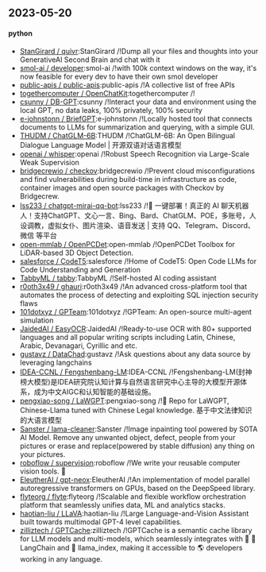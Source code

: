 ## 2023-05-20

#### python
* [StanGirard / quivr](https://github.com/StanGirard/quivr):StanGirard /!Dump all your files and thoughts into your GenerativeAI Second Brain and chat with it
* [smol-ai / developer](https://github.com/smol-ai/developer):smol-ai /!with 100k context windows on the way, it's now feasible for every dev to have their own smol developer
* [public-apis / public-apis](https://github.com/public-apis/public-apis):public-apis /!A collective list of free APIs
* [togethercomputer / OpenChatKit](https://github.com/togethercomputer/OpenChatKit):togethercomputer /!
* [csunny / DB-GPT](https://github.com/csunny/DB-GPT):csunny /!Interact your data and environment using the local GPT, no data leaks, 100% privately, 100% security
* [e-johnstonn / BriefGPT](https://github.com/e-johnstonn/BriefGPT):e-johnstonn /!Locally hosted tool that connects documents to LLMs for summarization and querying, with a simple GUI.
* [THUDM / ChatGLM-6B](https://github.com/THUDM/ChatGLM-6B):THUDM /!ChatGLM-6B: An Open Bilingual Dialogue Language Model | 开源双语对话语言模型
* [openai / whisper](https://github.com/openai/whisper):openai /!Robust Speech Recognition via Large-Scale Weak Supervision
* [bridgecrewio / checkov](https://github.com/bridgecrewio/checkov):bridgecrewio /!Prevent cloud misconfigurations and find vulnerabilities during build-time in infrastructure as code, container images and open source packages with Checkov by Bridgecrew.
* [lss233 / chatgpt-mirai-qq-bot](https://github.com/lss233/chatgpt-mirai-qq-bot):lss233 /!🚀
一键部署！真正的 AI 聊天机器人！支持ChatGPT、文心一言、Bing、Bard、ChatGLM、POE，多账号，人设调教，虚拟女仆、图片渲染、语音发送 | 支持 QQ、Telegram、Discord、微信 等平台
* [open-mmlab / OpenPCDet](https://github.com/open-mmlab/OpenPCDet):open-mmlab /!OpenPCDet Toolbox for LiDAR-based 3D Object Detection.
* [salesforce / CodeT5](https://github.com/salesforce/CodeT5):salesforce /!Home of CodeT5: Open Code LLMs for Code Understanding and Generation
* [TabbyML / tabby](https://github.com/TabbyML/tabby):TabbyML /!Self-hosted AI coding assistant
* [r0oth3x49 / ghauri](https://github.com/r0oth3x49/ghauri):r0oth3x49 /!An advanced cross-platform tool that automates the process of detecting and exploiting SQL injection security flaws
* [101dotxyz / GPTeam](https://github.com/101dotxyz/GPTeam):101dotxyz /!GPTeam: An open-source multi-agent simulation
* [JaidedAI / EasyOCR](https://github.com/JaidedAI/EasyOCR):JaidedAI /!Ready-to-use OCR with 80+ supported languages and all popular writing scripts including Latin, Chinese, Arabic, Devanagari, Cyrillic and etc.
* [gustavz / DataChad](https://github.com/gustavz/DataChad):gustavz /!Ask questions about any data source by leveraging langchains
* [IDEA-CCNL / Fengshenbang-LM](https://github.com/IDEA-CCNL/Fengshenbang-LM):IDEA-CCNL /!Fengshenbang-LM(封神榜大模型)是IDEA研究院认知计算与自然语言研究中心主导的大模型开源体系，成为中文AIGC和认知智能的基础设施。
* [pengxiao-song / LaWGPT](https://github.com/pengxiao-song/LaWGPT):pengxiao-song /!🎉
Repo for LaWGPT, Chinese-Llama tuned with Chinese Legal knowledge. 基于中文法律知识的大语言模型
* [Sanster / lama-cleaner](https://github.com/Sanster/lama-cleaner):Sanster /!Image inpainting tool powered by SOTA AI Model. Remove any unwanted object, defect, people from your pictures or erase and replace(powered by stable diffusion) any thing on your pictures.
* [roboflow / supervision](https://github.com/roboflow/supervision):roboflow /!We write your reusable computer vision tools.
💜
* [EleutherAI / gpt-neox](https://github.com/EleutherAI/gpt-neox):EleutherAI /!An implementation of model parallel autoregressive transformers on GPUs, based on the DeepSpeed library.
* [flyteorg / flyte](https://github.com/flyteorg/flyte):flyteorg /!Scalable and flexible workflow orchestration platform that seamlessly unifies data, ML and analytics stacks.
* [haotian-liu / LLaVA](https://github.com/haotian-liu/LLaVA):haotian-liu /!Large Language-and-Vision Assistant built towards multimodal GPT-4 level capabilities.
* [zilliztech / GPTCache](https://github.com/zilliztech/GPTCache):zilliztech /!GPTCache is a semantic cache library for LLM models and multi-models, which seamlessly integrates with
🦜️
🔗
LangChain and
🦙
llama_index, making it accessible to
🌎
developers working in any language.
